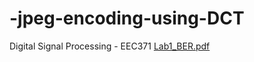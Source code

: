 # -jpeg-encoding-using-DCT
Digital Signal Processing - EEC371
[Lab1_BER.pdf](https://github.com/AdelHashem/-jpeg-encoding-using-DCT/files/8283910/Lab1_BER.pdf)
